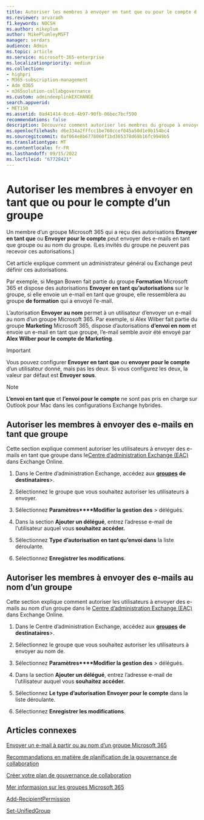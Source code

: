 ```yaml
---
title: Autoriser les membres à envoyer en tant que ou pour le compte d’un groupe
ms.reviewer: arvaradh
f1.keywords: NOCSH
ms.author: mikeplum
author: MikePlumleyMSFT
manager: serdars
audience: Admin
ms.topic: article
ms.service: microsoft-365-enterprise
ms.localizationpriority: medium
ms.collection:
- highpri
- M365-subscription-management
- Adm_O365
- m365solution-collabgovernance
ms.custom: admindeeplinkEXCHANGE
search.appverid:
- MET150
ms.assetid: 0ad41414-0cc6-4b97-90fb-06bec7bcf590
recommendations: false
description: Découvrez comment autoriser les membres du groupe à envoyer des e-mails en tant que groupe Microsoft 365 ou à envoyer des e-mails au nom d’un groupe Microsoft 365.
ms.openlocfilehash: d6e334a2fffcc1be760ccef045a50d1e9b154bc4
ms.sourcegitcommit: 0af064e8b6778060f1bd365378d69b16fc9949b5
ms.translationtype: MT
ms.contentlocale: fr-FR
ms.lasthandoff: 09/15/2022
ms.locfileid: "67728421"
---
```

# <a name="allow-members-to-send-as-or-send-on-behalf-of-a-group"></a>Autoriser les membres à envoyer en tant que ou pour le compte d’un groupe

Un membre d’un groupe Microsoft 365 qui a reçu des autorisations **Envoyer en tant que** ou **Envoyer pour le compte** peut envoyer des e-mails en tant que groupe ou au nom du groupe. (Les invités du groupe ne peuvent pas recevoir ces autorisations.)

Cet article explique comment un administrateur général ou Exchange peut définir ces autorisations.
  
Par exemple, si Megan Bowen fait partie du groupe **Formation** Microsoft 365 et dispose des autorisations **Envoyer en tant qu’autorisations** sur le groupe, si elle envoie un e-mail en tant que groupe, elle ressemblera au groupe **de formation** qui a envoyé l’e-mail. 
  
L’autorisation **Envoyer au nom** permet à un utilisateur d’envoyer un e-mail au nom d’un groupe Microsoft 365. Par exemple, si Alex Wilber fait partie du groupe **Marketing** Microsoft 365, dispose d’autorisations **d’envoi en nom** et envoie un e-mail en tant que groupe, l’e-mail semble avoir été envoyé par **Alex Wilber pour le compte de Marketing**.

> [!IMPORTANT]
> Vous pouvez configurer **Envoyer en tant que** ou **envoyer pour le compte** d’un utilisateur donné, mais pas les deux. Si vous configurez les deux, la valeur par défaut est **Envoyer sous**.

> [!NOTE]
> **L’envoi en tant que** et **l’envoi pour le compte** ne sont pas pris en charge sur Outlook pour Mac dans les configurations Exchange hybrides.
    
## <a name="allow-members-to-send-email-as-a-group"></a>Autoriser les membres à envoyer des e-mails en tant que groupe

Cette section explique comment autoriser les utilisateurs à envoyer des e-mails en tant que groupe dans le<a href="https://go.microsoft.com/fwlink/p/?linkid=2059104" target="_blank">Centre d’administration Exchange (EAC)</a> dans Exchange Online.
  
1. Dans le Centre d’administration Exchange, accédez aux <a href="https://go.microsoft.com/fwlink/?linkid=2183233" target="_blank">**groupes**</a> **de destinataires**\>.
    
2. Sélectionnez le groupe que vous souhaitez autoriser les utilisateurs à envoyer. 
    
3. Sélectionnez **Paramètres****Modifier la gestion des** >  délégués.
    
4. Dans la section **Ajouter un délégué**, entrez l’adresse e-mail de l’utilisateur auquel vous **souhaitez accéder.**
  
5. Sélectionnez **Type d’autorisation** **en tant qu’envoi dans** la liste déroulante.

6.  Sélectionnez **Enregistrer les modifications**.
    
    
## <a name="allow-members-to-send-email-on-behalf-of-a-group"></a>Autoriser les membres à envoyer des e-mails au nom d’un groupe

Cette section explique comment autoriser les utilisateurs à envoyer des e-mails au nom d’un groupe dans le <a href="https://go.microsoft.com/fwlink/p/?linkid=2059104" target="_blank">Centre d’administration Exchange (EAC)</a> dans Exchange Online.
  
1. Dans le Centre d’administration Exchange, accédez aux <a href="https://go.microsoft.com/fwlink/?linkid=2183233" target="_blank">**groupes**</a> **de destinataires**\>.
    
2. Sélectionnez le groupe que vous souhaitez autoriser les utilisateurs à envoyer au nom de. 
    
3. Sélectionnez **Paramètres****Modifier la gestion des** >  délégués.
    
4. Dans la section **Ajouter un délégué**, entrez l’adresse e-mail de l’utilisateur auquel vous **souhaitez accéder.**
  
5. Sélectionnez **Le type d’autorisation** **Envoyer pour le compte** dans la liste déroulante.

6.  Sélectionnez **Enregistrer les modifications**.

## <a name="related-articles"></a>Articles connexes

[Envoyer un e-mail à partir ou au nom d’un groupe Microsoft 365](https://support.microsoft.com/office/0f4964af-aec6-484b-a65c-0434df8cdb6b)

[Recommandations en matière de planification de la gouvernance de collaboration](collaboration-governance-overview.md#collaboration-governance-planning-recommendations)

[Créer votre plan de gouvernance de collaboration](collaboration-governance-first.md)

[Mer informasjon sur les groupes Microsoft 365](https://support.microsoft.com/office/b565caa1-5c40-40ef-9915-60fdb2d97fa2)

[Add-RecipientPermission](/powershell/module/exchange/add-recipientpermission)

[Set-UnifiedGroup](/powershell/module/exchange/set-unifiedgroup)
